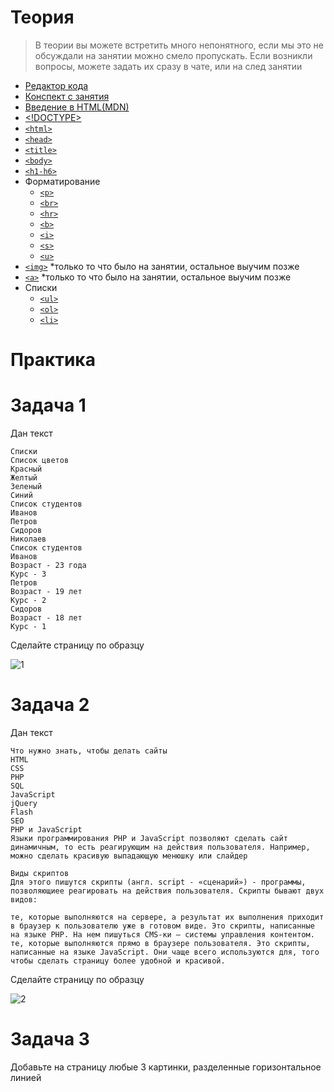 # Теория
> В теории вы можете встретить много непонятного, если мы это не обсуждали на занятии можно смело пропускать. Если возникли вопросы, можете задать их сразу в чате, или на след занятии

- [Редактор кода](https://code.visualstudio.com/)
- [Конспект с занятия](https://msheiko.github.io/js/slides/21.02.22)
- [Введение в HTML(MDN)](https://developer.mozilla.org/ru/docs/Learn/Getting_started_with_the_web/HTML_basics)
- [<!DOCTYPE>](https://doka.guide/html/doctype/)
- [`<html>`](https://doka.guide/html/html/)
- [`<head>`](https://doka.guide/html/head/)
- [`<title>`](https://doka.guide/html/title/)
- [`<body>`](https://doka.guide/html/body/)
- [`<h1-h6>`](https://doka.guide/html/h1-h6/)
- Форматирование
  - [`<p>`](https://doka.guide/html/p/)
  - [`<br>`](https://doka.guide/html/br/)
  - [`<hr>`](https://doka.guide/html/hr/)
  - [`<b>`](https://doka.guide/html/b/)
  - [`<i>`](https://doka.guide/html/i/)
  - [`<s>`](https://doka.guide/html/s/)
  - [`<u>`](https://doka.guide/html/u/)
- [`<img>`](https://doka.guide/html/img/) *только то что было на занятии, остальное выучим позже
- [`<a>`](https://doka.guide/html/a/) *только то что было на занятии, остальное выучим позже
- Списки
    - [`<ul>`](https://doka.guide/html/ul/)
    - [`<ol>`](https://doka.guide/html/ol/)
    - [`<li>`](https://doka.guide/html/li/)


# Практика

# Задача 1

Дан текст
```text
Списки
Список цветов
Красный
Желтый
Зеленый
Синий
Список студентов
Иванов
Петров
Сидоров
Николаев
Список студентов
Иванов
Возраст - 23 года
Курс - 3
Петров
Возраст - 19 лет
Курс - 2
Сидоров
Возраст - 18 лет
Курс - 1
```

Сделайте страницу по образцу

![1](https://msheiko.github.io/js/img/Screenshot_1.png)

# Задача 2

Дан текст

```text
Что нужно знать, чтобы делать сайты
HTML
CSS
PHP
SQL
JavaScript
jQuery
Flash
SEO
PHP и JavaScript
Языки программирования PHP и JavaScript позволяют сделать сайт динамичным, то есть реагирующим на действия пользователя. Например, можно сделать красивую выпадающую менюшку или слайдер

Виды скриптов
Для этого пишутся скрипты (англ. script - «сценарий») - программы, позволяющиее реагировать на действия пользователя. Скрипты бывают двух видов:

те, которые выполняются на сервере, а результат их выполнения приходит в браузер к пользователю уже в готовом виде. Это скрипты, написанные на языке PHP. На нем пишуться CMS-ки – системы управления контентом.
те, которые выполняются прямо в браузере пользователя. Это скрипты, написанные на языке JavaScript. Они чаще всего используются для, того чтобы сделать страницу более удобной и красивой.
```

Сделайте страницу по образцу

![2](https://msheiko.github.io/js/img/Screenshot_2.png)

# Задача 3

Добавьте на страницу любые 3 картинки, разделенные горизонтальное линией

